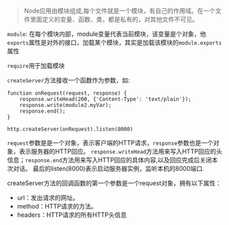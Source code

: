 > Node应用由模块组成,每个文件就是一个模块，有自己的作用域。在一个文件里面定义的变量、函数、类，都是私有的，对其他文件不可见。

`module`: 在每个模块内部，module变量代表当前模块，该变量是个对象，他`exports`属性是对外的接口，加载某个模块，其实是加载该模块的`module.exports`属性

`require`用于加载模块

`createServer`方法接收一个函数作为参数，如:

```
function onRequest(request, response) {
    response.writeHead(200, {'Content-Type': 'text/plain'});
    response.write(module2.myVar);
    response.end();
}

http.createServer(onRequest).listen(8000)
```
`request`参数是是一个对象，表示客户端的HTTP请求，`response`参数也是一个对象，表示服务器的HTTP回应。
`response.writeHead`方法用来写入HTTP回应的头信息；`response.end`方法用来写入HTTP回应的具体内容,以及回应完成后关闭本次对话。
最后的listen(8000)表示启动服务器实例，监听本机的8000端口.

createServer方法的回调函数的第一个参数是一个request对象，拥有以下属性：
- url：发出请求的网址。
- method：HTTP请求的方法。
- headers：HTTP请求的所有HTTP头信息